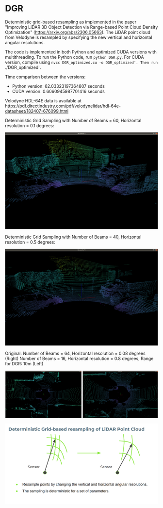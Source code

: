 # DGR
Deterministic grid-based resampling as implemented in the paper "Improving LiDAR 3D Object Detection via Range-based Point Cloud Density Optimization" (https://arxiv.org/abs/2306.05663). The LiDAR point cloud from Velodyne is resampled by specifying the new vertical and horizontal angular resolutions. 

The code is implemented in both Python and optimized CUDA versions with multithreading. To run the Python code, run `python DGR.py`. For CUDA version, compile using `nvcc DGR_optimized.cu -o DGR_optimized'. Then run `./DGR_optimized`.

Time comparison between the versions:
* Python version: 62.03323197364807 seconds
* CUDA version: 0.6060945987701416 seconds

Velodyne HDL-64E data is available at https://pdf.directindustry.com/pdf/velodynelidar/hdl-64e-datasheet/182407-676099.html

Deterministic Grid Sampling with Number of Beams = 60, Horizontal resolution = 0.1 degrees:

![alt text](https://github.com/siddharth130500/DGR/blob/main/60_01.png?raw=true)


Deterministic Grid Sampling with Number of Beams = 40, Horizontal resolution = 0.5 degrees:

![alt text](https://github.com/siddharth130500/DGR/blob/main/40_05.png?raw=true)



Original: Number of Beams = 64, Horizontal resolution = 0.08 degrees (Right)
Number of Beams = 16, Horizontal resolution = 0.8 degrees, Range for DGR: 10m (Left)

![alt text](https://github.com/siddharth130500/DGR/blob/main/comp.png?raw=true)


![alt](https://github.com/siddharth130500/DGR/blob/main/dgr.png?raw=true)


